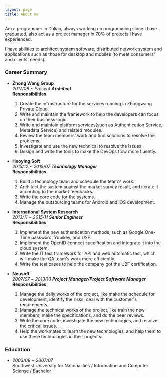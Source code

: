 ```yaml
---
layout: page
title: About me 
---
```


Am a programmer in Dalian, always working on programming since I have graduated, also act as a project manager in 70% of projects I have experienced.

I have abilities to architect system software, distributed network system and applications such as those for desktop and mobiles (to meet consumers' and clients' needs).

### Career Summary

- **Zhong Wang Group**  
  *2017/08 ~ Present **Architect***  
  **Responsibilities**
    1. Create the infrastructure for the services running in Zhongwang Private Cloud.
    2. Write and maintain the framework to help the developers can focus on their business logic.
    3. Write and maintain platform services(such as Authentication Service, Metadata Service) and related modules.
    4. Review the team members' work and find solutions to resolve the problems.
    5. Investigate and use the new technical to resolve the issues.
    6. Design and write the tools to make the DevOps flow more fluently.

- **Hooying Soft**  
  *2015/12 ~ 2018/07 **Technology Manager***  
  **Responsibilities**
    1. Build a technology team and schedule the team's work.
    1. Architect the system against the market survey result, and iterate it according to the market feedbacks.
    1. Write the core code for the systems.
    1. Manage the outsourcing teams for Android and iOS development.

- **International System Research**  
  *2013/11 ~ 2015/11 **Senior Engineer***  
  **Responsibilities**
    1. Implement the new authentication methods, such as Google One-Time password, Yubikey, and U2F.
    1. Implement the OpenID connect specification and integrate it into the cloud system.
    1. Write the IT test framework for API and web automatic test, which will make the QA team's work more efficiently.
    1. Write the test cases to help the company got the U2F certification.

- **Neusoft**  
  *2007/07 ~ 2013/10 **Project Manager/Project Software Manager***  
  **Responsibilities**
    1. Manage the daily works of the project, like make the schedule for development, identify the risks, deal with the customer's requirements.
    1. Manage the technical works of the project, like train the new members, make the specifications, and do the peer reviews.
    1. Write the core code, investigate the new technologies, and resolve the critical issues.
    1. Help the workmates to learn the new technologies, and help them to use these technologies in their projects.

### Education

- *2003/09 ~ 2007/07*  
  Southwest University for Nationalities / Information and Computer Sciense / Bachelor